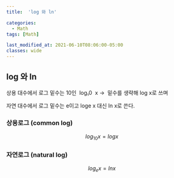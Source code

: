 ```yaml
---
title:  'log 와 ln'

categories:
  - Math
tags: [Math]

last_modified_at: 2021-06-10T08:06:00-05:00
classes: wide
---
```



## log 와 ln

상용 대수에서 로그 밑수는 10인  log₁0  x →  밑수를 생략해 log x로 쓰며

자연 대수에서 로그 밑수는 e이고 loge x 대신 ln x로 쓴다.

### 상용로그 (common log)

 $$log_{10}x = logx$$

### 자연로그 (natural log)

$$log_ex=ln x$$
